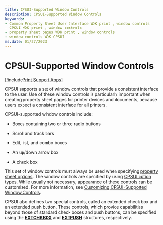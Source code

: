 ```yaml
---
title: CPSUI-Supported Window Controls
description: CPSUI-Supported Window Controls
keywords:
- Common Property Sheet User Interface WDK print , window controls
- CPSUI WDK print , window controls
- property sheet pages WDK print , window controls
- window controls WDK CPSUI
ms.date: 01/27/2023
---
```


# CPSUI-Supported Window Controls

[!include[Print Support Apps](../includes/print-support-apps.md)]

CPSUI supports a set of window controls that provide a consistent interface to the user. Use of these window controls is particularly important when creating property sheet pages for printer devices and documents, because users expect a consistent interface for all printers.

CPSUI-supported window controls include:

- Boxes containing two or three radio buttons

- Scroll and track bars

- Edit, list, and combo boxes

- An up/down arrow box

- A check box

This set of window controls must always be used when specifying [property sheet options](property-sheet-options.md). The window controls are specified by using [CPSUI option types](./cpsui-option-types.md). While usually not necessary, appearance of these controls can be customized. For more information, see [Customizing CPSUI-Supported Window Controls](customizing-cpsui-supported-window-controls.md).

CPSUI also defines two special controls, called an extended check box and an extended push button. These controls, which provide capabilities beyond those of standard check boxes and push buttons, can be specified using the [**EXTCHKBOX**](/windows-hardware/drivers/ddi/compstui/ns-compstui-_extchkbox) and [**EXTPUSH**](/windows-hardware/drivers/ddi/compstui/ns-compstui-_extpush) structures, respectively.
